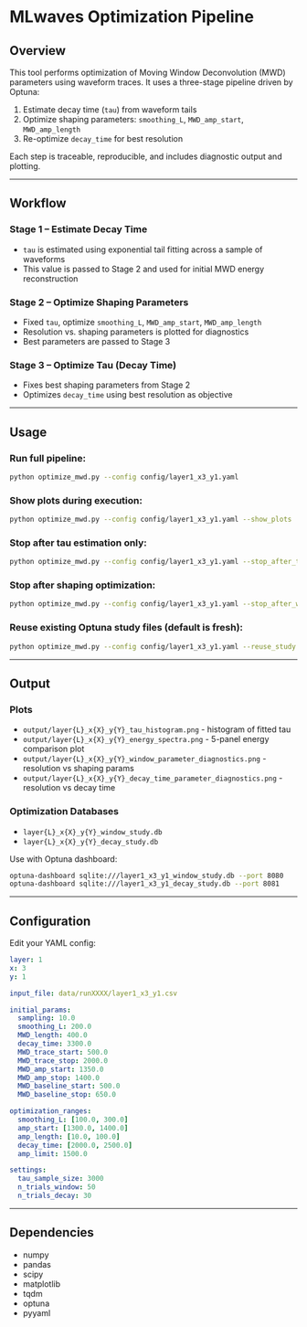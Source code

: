 # MLwaves Optimization Pipeline

## Overview

This tool performs optimization of Moving Window Deconvolution (MWD) parameters using waveform traces. It uses a three-stage pipeline driven by Optuna:

1. Estimate decay time (`tau`) from waveform tails
2. Optimize shaping parameters: `smoothing_L`, `MWD_amp_start`, `MWD_amp_length`
3. Re-optimize `decay_time` for best resolution

Each step is traceable, reproducible, and includes diagnostic output and plotting.

---

## Workflow

### Stage 1 – Estimate Decay Time

- `tau` is estimated using exponential tail fitting across a sample of waveforms
- This value is passed to Stage 2 and used for initial MWD energy reconstruction

### Stage 2 – Optimize Shaping Parameters

- Fixed `tau`, optimize `smoothing_L`, `MWD_amp_start`, `MWD_amp_length`
- Resolution vs. shaping parameters is plotted for diagnostics
- Best parameters are passed to Stage 3

### Stage 3 – Optimize Tau (Decay Time)

- Fixes best shaping parameters from Stage 2
- Optimizes `decay_time` using best resolution as objective

---

## Usage

### Run full pipeline:

```bash
python optimize_mwd.py --config config/layer1_x3_y1.yaml
```

### Show plots during execution:

```bash
python optimize_mwd.py --config config/layer1_x3_y1.yaml --show_plots
```

### Stop after tau estimation only:

```bash
python optimize_mwd.py --config config/layer1_x3_y1.yaml --stop_after_tau
```

### Stop after shaping optimization:

```bash
python optimize_mwd.py --config config/layer1_x3_y1.yaml --stop_after_window
```

### Reuse existing Optuna study files (default is fresh):

```bash
python optimize_mwd.py --config config/layer1_x3_y1.yaml --reuse_study
```

---

## Output

### Plots

- `output/layer{L}_x{X}_y{Y}_tau_histogram.png` - histogram of fitted tau
- `output/layer{L}_x{X}_y{Y}_energy_spectra.png` - 5-panel energy comparison plot
- `output/layer{L}_x{X}_y{Y}_window_parameter_diagnostics.png` - resolution vs shaping params
- `output/layer{L}_x{X}_y{Y}_decay_time_parameter_diagnostics.png` - resolution vs decay time

### Optimization Databases

- `layer{L}_x{X}_y{Y}_window_study.db`
- `layer{L}_x{X}_y{Y}_decay_study.db`

Use with Optuna dashboard:

```bash
optuna-dashboard sqlite:///layer1_x3_y1_window_study.db --port 8080
optuna-dashboard sqlite:///layer1_x3_y1_decay_study.db --port 8081
```

---

## Configuration

Edit your YAML config:

```yaml
layer: 1
x: 3
y: 1

input_file: data/runXXXX/layer1_x3_y1.csv

initial_params:
  sampling: 10.0
  smoothing_L: 200.0
  MWD_length: 400.0
  decay_time: 3300.0
  MWD_trace_start: 500.0
  MWD_trace_stop: 2000.0
  MWD_amp_start: 1350.0
  MWD_amp_stop: 1400.0
  MWD_baseline_start: 500.0
  MWD_baseline_stop: 650.0

optimization_ranges:
  smoothing_L: [100.0, 300.0]
  amp_start: [1300.0, 1400.0]
  amp_length: [10.0, 100.0]
  decay_time: [2000.0, 2500.0]
  amp_limit: 1500.0

settings:
  tau_sample_size: 3000
  n_trials_window: 50
  n_trials_decay: 30
```

---

## Dependencies

- numpy
- pandas
- scipy
- matplotlib
- tqdm
- optuna
- pyyaml
